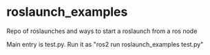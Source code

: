 # roslaunch_examples
Repo of roslaunches and ways to start a roslaunch from a ros node

Main entry is test.py. Run it as "ros2 run roslaunch_examples test.py"
